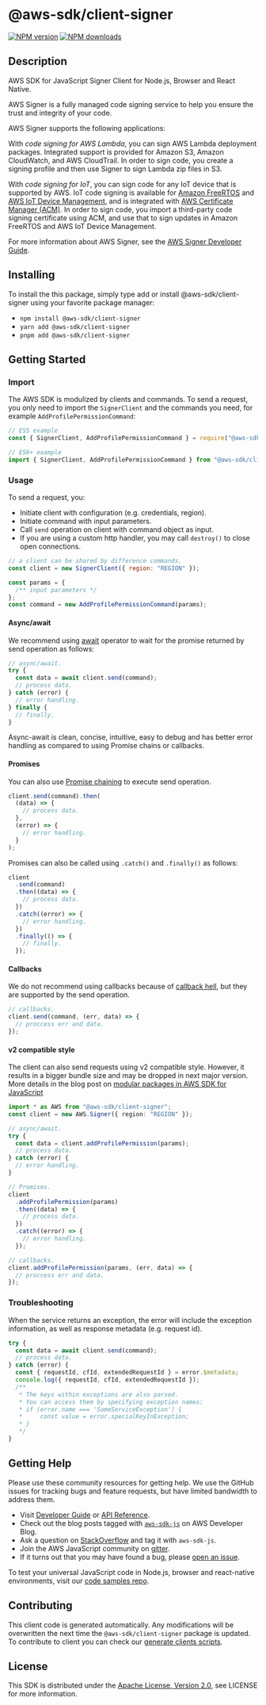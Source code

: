 # @aws-sdk/client-signer

[![NPM version](https://img.shields.io/npm/v/@aws-sdk/client-signer/latest.svg)](https://www.npmjs.com/package/@aws-sdk/client-signer)
[![NPM downloads](https://img.shields.io/npm/dm/@aws-sdk/client-signer.svg)](https://www.npmjs.com/package/@aws-sdk/client-signer)

## Description

AWS SDK for JavaScript Signer Client for Node.js, Browser and React Native.

<p>AWS Signer is a fully managed code signing service to help you ensure the trust and
integrity of your code. </p>
<p>AWS Signer supports the following applications:</p>

<p>With <i>code signing for AWS Lambda</i>, you can sign AWS Lambda
deployment packages. Integrated support is provided for Amazon S3, Amazon CloudWatch,
and AWS CloudTrail. In order to sign code, you create a signing profile and then use
Signer to sign Lambda zip files in S3. </p>

<p>With <i>code signing for IoT</i>, you can sign code for any IoT device that is
supported by AWS. IoT code signing is available for <a href="http://docs.aws.amazon.com/freertos/latest/userguide/">Amazon FreeRTOS</a> and <a href="http://docs.aws.amazon.com/iot/latest/developerguide/">AWS IoT Device Management</a>, and is
integrated with <a href="http://docs.aws.amazon.com/acm/latest/userguide/">AWS Certificate Manager (ACM)</a>. In order to sign
code, you import a third-party code signing certificate using ACM, and use that to
sign updates in Amazon FreeRTOS and AWS IoT Device Management. </p>
<p>For more information about AWS Signer, see the <a href="http://docs.aws.amazon.com/signer/latest/developerguide/Welcome.html">AWS Signer Developer Guide</a>.</p>

<p></p>

## Installing

To install the this package, simply type add or install @aws-sdk/client-signer
using your favorite package manager:

- `npm install @aws-sdk/client-signer`
- `yarn add @aws-sdk/client-signer`
- `pnpm add @aws-sdk/client-signer`

## Getting Started

### Import

The AWS SDK is modulized by clients and commands.
To send a request, you only need to import the `SignerClient` and
the commands you need, for example `AddProfilePermissionCommand`:

```js
// ES5 example
const { SignerClient, AddProfilePermissionCommand } = require("@aws-sdk/client-signer");
```

```ts
// ES6+ example
import { SignerClient, AddProfilePermissionCommand } from "@aws-sdk/client-signer";
```

### Usage

To send a request, you:

- Initiate client with configuration (e.g. credentials, region).
- Initiate command with input parameters.
- Call `send` operation on client with command object as input.
- If you are using a custom http handler, you may call `destroy()` to close open connections.

```js
// a client can be shared by difference commands.
const client = new SignerClient({ region: "REGION" });

const params = {
  /** input parameters */
};
const command = new AddProfilePermissionCommand(params);
```

#### Async/await

We recommend using [await](https://developer.mozilla.org/en-US/docs/Web/JavaScript/Reference/Operators/await)
operator to wait for the promise returned by send operation as follows:

```js
// async/await.
try {
  const data = await client.send(command);
  // process data.
} catch (error) {
  // error handling.
} finally {
  // finally.
}
```

Async-await is clean, concise, intuitive, easy to debug and has better error handling
as compared to using Promise chains or callbacks.

#### Promises

You can also use [Promise chaining](https://developer.mozilla.org/en-US/docs/Web/JavaScript/Guide/Using_promises#chaining)
to execute send operation.

```js
client.send(command).then(
  (data) => {
    // process data.
  },
  (error) => {
    // error handling.
  }
);
```

Promises can also be called using `.catch()` and `.finally()` as follows:

```js
client
  .send(command)
  .then((data) => {
    // process data.
  })
  .catch((error) => {
    // error handling.
  })
  .finally(() => {
    // finally.
  });
```

#### Callbacks

We do not recommend using callbacks because of [callback hell](http://callbackhell.com/),
but they are supported by the send operation.

```js
// callbacks.
client.send(command, (err, data) => {
  // proccess err and data.
});
```

#### v2 compatible style

The client can also send requests using v2 compatible style.
However, it results in a bigger bundle size and may be dropped in next major version. More details in the blog post
on [modular packages in AWS SDK for JavaScript](https://aws.amazon.com/blogs/developer/modular-packages-in-aws-sdk-for-javascript/)

```ts
import * as AWS from "@aws-sdk/client-signer";
const client = new AWS.Signer({ region: "REGION" });

// async/await.
try {
  const data = client.addProfilePermission(params);
  // process data.
} catch (error) {
  // error handling.
}

// Promises.
client
  .addProfilePermission(params)
  .then((data) => {
    // process data.
  })
  .catch((error) => {
    // error handling.
  });

// callbacks.
client.addProfilePermission(params, (err, data) => {
  // proccess err and data.
});
```

### Troubleshooting

When the service returns an exception, the error will include the exception information,
as well as response metadata (e.g. request id).

```js
try {
  const data = await client.send(command);
  // process data.
} catch (error) {
  const { requestId, cfId, extendedRequestId } = error.$metadata;
  console.log({ requestId, cfId, extendedRequestId });
  /**
   * The keys within exceptions are also parsed.
   * You can access them by specifying exception names:
   * if (error.name === 'SomeServiceException') {
   *     const value = error.specialKeyInException;
   * }
   */
}
```

## Getting Help

Please use these community resources for getting help.
We use the GitHub issues for tracking bugs and feature requests, but have limited bandwidth to address them.

- Visit [Developer Guide](https://docs.aws.amazon.com/sdk-for-javascript/v3/developer-guide/welcome.html)
  or [API Reference](https://docs.aws.amazon.com/AWSJavaScriptSDK/v3/latest/index.html).
- Check out the blog posts tagged with [`aws-sdk-js`](https://aws.amazon.com/blogs/developer/tag/aws-sdk-js/)
  on AWS Developer Blog.
- Ask a question on [StackOverflow](https://stackoverflow.com/questions/tagged/aws-sdk-js) and tag it with `aws-sdk-js`.
- Join the AWS JavaScript community on [gitter](https://gitter.im/aws/aws-sdk-js-v3).
- If it turns out that you may have found a bug, please [open an issue](https://github.com/aws/aws-sdk-js-v3/issues/new/choose).

To test your universal JavaScript code in Node.js, browser and react-native environments,
visit our [code samples repo](https://github.com/aws-samples/aws-sdk-js-tests).

## Contributing

This client code is generated automatically. Any modifications will be overwritten the next time the `@aws-sdk/client-signer` package is updated.
To contribute to client you can check our [generate clients scripts](https://github.com/aws/aws-sdk-js-v3/tree/master/scripts/generate-clients).

## License

This SDK is distributed under the
[Apache License, Version 2.0](http://www.apache.org/licenses/LICENSE-2.0),
see LICENSE for more information.
